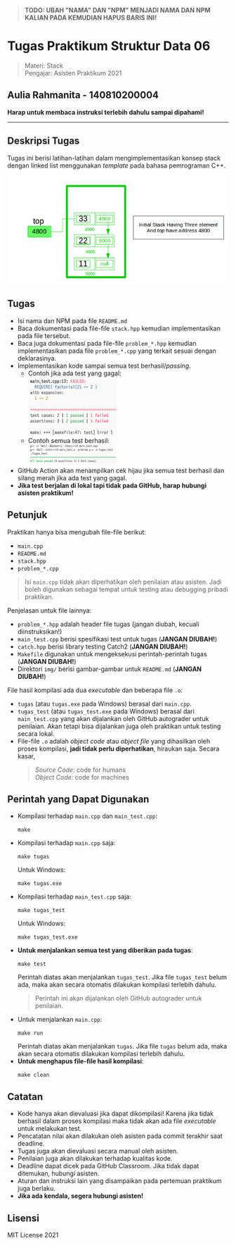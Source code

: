 > **TODO: UBAH "NAMA" DAN "NPM" MENJADI NAMA DAN NPM KALIAN PADA KEMUDIAN HAPUS BARIS INI!**
# Tugas Praktikum Struktur Data 06

> Materi: Stack  
> Pengajar: Asisten Praktikum 2021
## Aulia Rahmanita - 140810200004

**Harap untuk membaca instruksi terlebih dahulu sampai dipahami!**

---


## Deskripsi Tugas

Tugas ini berisi latihan-latihan dalam mengimplementasikan konsep stack dengan linked list menggunakan _template_ pada bahasa pemrograman C++.

![](img/stack.png)


## Tugas

* Isi nama dan NPM pada file `README.md`
* Baca dokumentasi pada file-file `stack.hpp` kemudian implementasikan pada file tersebut.
* Baca juga dokumentasi pada file-file `problem_*.hpp` kemudian implementasikan pada file `problem_*.cpp` yang terkait sesuai dengan deklarasinya.
* Implementasikan kode sampai semua test berhasil/_passing_.
  * Contoh jika ada test yang gagal:  
    ![](img/contoh_gagal.png)
  * Contoh semua test berhasil:  
    ![](img/contoh_berhasil.png)
* GitHub Action akan menampilkan cek hijau jika semua test berhasil dan silang merah jika ada test
  yang gagal.
* **Jika test berjalan di lokal tapi tidak pada GitHub, harap hubungi asisten praktikum!**


## Petunjuk

Praktikan hanya bisa mengubah file-file berikut:
* `main.cpp`
* `README.md`
* `stack.hpp`
* `problem_*.cpp`

> Isi `main.cpp` tidak akan diperhatikan oleh penilaian atau asisten. Jadi boleh digunakan sebagai
> tempat untuk testing atau debugging pribadi praktikan.

Penjelasan untuk file lainnya:
* `problem_*.hpp` adalah header file tugas (jangan diubah, kecuali diinstruksikan!)
* `main_test.cpp` berisi spesifikasi test untuk tugas (**JANGAN DIUBAH!**)
* `catch.hpp` berisi library testing Catch2 (**JANGAN DIUBAH!**)
* `Makefile` digunakan untuk mengeksekusi perintah-perintah tugas (**JANGAN DIUBAH!**)
* Direktori `img/` berisi gambar-gambar untuk `README.md` (**JANGAN DIUBAH!**)

File hasil kompilasi ada dua _executable_ dan beberapa file `.o`:
* `tugas` (atau `tugas.exe` pada Windows) berasal dari `main.cpp`.
* `tugas_test` (atau `tugas_test.exe` pada Windows) berasal dari `main_test.cpp` yang akan
  dijalankan oleh GitHub autograder untuk penilaian. Akan tetapi bisa dijalankan juga oleh praktikan
  untuk testing secara lokal.
* File-file `.o` adalah _object code_ atau _object file_ yang dihasilkan oleh proses kompilasi,
  **jadi tidak perlu diperhatikan**, hiraukan saja. Secara kasar,
  > _Source Code_: code for humans  
  > _Object Code_: code for machines

## Perintah yang Dapat Digunakan

* Kompilasi terhadap `main.cpp` dan `main_test.cpp`:
  ```shell
  make
  ```
* Kompilasi terhadap `main.cpp` saja:
  ```shell
  make tugas
  ```
  Untuk Windows:
  ```shell
  make tugas.exe
  ```
* Kompilasi terhadap `main_test.cpp` saja:
  ```shell
  make tugas_test
  ```
  Untuk Windows:
  ```shell
  make tugas_test.exe
  ```
* **Untuk menjalankan semua test yang diberikan pada tugas**:
  ```shell
  make test
  ```
  Perintah diatas akan menjalankan `tugas_test`. Jika file `tugas_test` belum ada, maka akan secara
  otomatis dilakukan kompilasi terlebih dahulu.
  > Perintah ini akan dijalankan oleh GitHub autograder untuk penilaian.
* Untuk menjalankan `main.cpp`:
  ```shell
  make run
  ```
  Perintah diatas akan menjalankan `tugas`. Jika file `tugas` belum ada, maka akan secara otomatis dilakukan kompilasi terlebih dahulu.
* **Untuk menghapus file-file hasil kompilasi**:
  ```shell
  make clean
  ```


## Catatan

* Kode hanya akan dievaluasi jika dapat dikompilasi! Karena jika tidak berhasil dalam proses
  kompilasi maka tidak akan ada file _executable_ untuk melakukan test.
* Pencatatan nilai akan dilakukan oleh asisten pada commit terakhir saat deadline.
* Tugas juga akan dievaluasi secara manual oleh asisten.
* Penilaian juga akan dilakukan terhadap kualitas kode.
* Deadline dapat dicek pada GitHub Classroom. Jika tidak dapat ditemukan, hubungi asisten.
* Aturan dan instruksi lain yang disampaikan pada pertemuan praktikum juga berlaku.
* **Jika ada kendala, segera hubungi asisten!**


## Lisensi
MIT License 2021